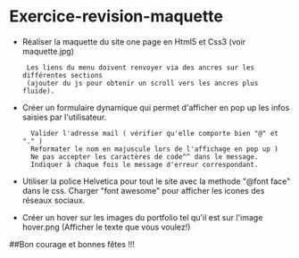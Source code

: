# Exercice-revision-maquette
 
 
####

* Réaliser la maquette du site one page en Html5 et Css3 (voir maquette.jpg)

       Les liens du menu doivent renvoyer via des ancres sur les différentes sections 
       (ajouter du js pour obtenir un scroll vers les ancres plus fluide).
       
* Créer un formulaire dynamique qui permet d'afficher en pop up les infos saisies par l'utilisateur.

        Valider l'adresse mail ( vérifier qu'elle comporte bien "@" et "." )
        Reformater le nom en majuscule lors de l'affichage en pop up )
        Ne pas accepter les caractères de code^^ dans le message.
        Indiquer à chaque fois le message d'erreur correspondant.
        
* Utiliser la police Helvetica pour tout le site avec la methode "@font face" dans le css.
  Charger "font awesome" pour afficher les icones des réseaux sociaux.
  
* Créer un hover sur les images du portfolio tel qu'il est sur l'image hover.png
  (Afficher le texte que vous voulez!)


##Bon courage et bonnes fêtes !!!
    

